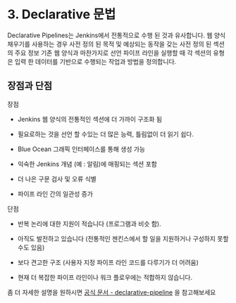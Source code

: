 # 3. Declarative 문법

Declarative Pipelines는 Jenkins에서 전통적으로 수행 된 것과 유사합니다. 웹 양식 채우기를 사용하는 경우 사전 정의 된 목적 및 예상되는 동작을 갖는 사전 정의 된 섹션의 주요 정보 기존 웹 양식과 마찬가지로 선언 파이프 라인을 실행할 때 각 섹션의 유형은 입력 한 데이터를 기반으로 수행되는 작업과 방법을 정의합니다.

## 장점과 단점

장점

* Jenkins 웹 양식의 전통적인 섹션에 더 가까이 구조화 됨

* 필요로하는 것을 선언 할 수있는 더 많은 능력, 틀림없이 더 읽기 쉽다.

* Blue Ocean 그래픽 인터페이스를 통해 생성 가능

* 익숙한 Jenkins 개념 (예 : 알림)에 매핑되는 섹션 포함

* 더 나은 구문 검사 및 오류 식별

* 파이프 라인 간의 일관성 증가

단점

* 반복 논리에 대한 지원이 적습니다 (프로그램과 비슷 함).

* 아직도 발전하고 있습니다 (전통적인 젠킨스에서 할 일을 지원하거나 구성하지 못할 수도 있음)

* 보다 견고한 구조 (사용자 지정 파이프 라인 코드를 다루기가 더 어려움)

* 현재 더 복잡한 파이프 라인이나 워크 플로우에는 적합하지 않습니다.

좀 더 자세한 설명을 원하시면 [공식 문서 - declarative-pipeline](https://jenkins.io/doc/book/pipeline/syntax/#declarative-pipeline) 을 참고해보세요
